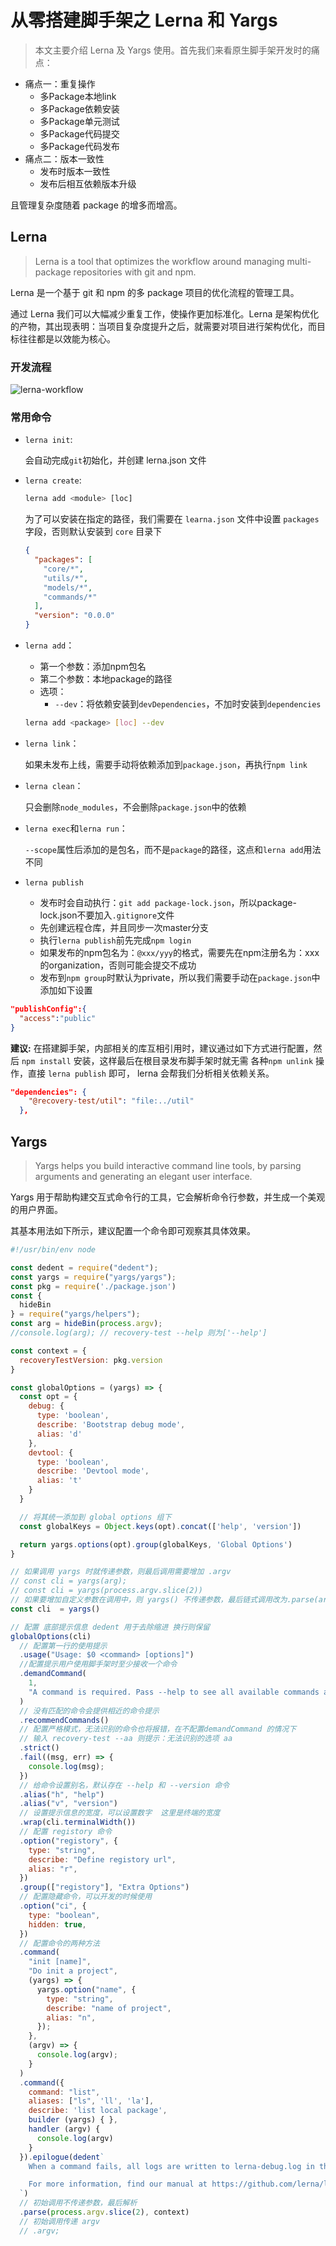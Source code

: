 # 从零搭建脚手架之 Lerna 和 Yargs

> 本文主要介绍 Lerna 及 Yargs 使用。首先我们来看原生脚手架开发时的痛点：

- 痛点一：重复操作
  - 多Package本地link
  - 多Package依赖安装
  - 多Package单元测试
  - 多Package代码提交
  - 多Package代码发布
- 痛点二：版本一致性
  - 发布时版本一致性
  - 发布后相互依赖版本升级

且管理复杂度随着 package 的增多而增高。

## Lerna 

> Lerna is a tool that optimizes the workflow around managing multi-package repositories with git and npm.

Lerna 是一个基于 git 和 npm 的多 package 项目的优化流程的管理工具。

通过 Lerna 我们可以大幅减少重复工作，使操作更加标准化。Lerna 是架构优化的产物，其出现表明：当项目复杂度提升之后，就需要对项目进行架构优化，而目标往往都是以效能为核心。

### 开发流程

![lerna-workflow](/scaffold/lerna-workflow.png)

### 常用命令

- `lerna init`:

  会自动完成`git`初始化，并创建 lerna.json 文件

- `lerna create`:

  ```js
  lerna add <module> [loc]
  ```

  为了可以安装在指定的路径，我们需要在 `learna.json` 文件中设置 `packages` 字段，否则默认安装到 `core` 目录下

  ```json
  {
    "packages": [
      "core/*",
      "utils/*",
      "models/*",
      "commands/*"
    ],
    "version": "0.0.0"
  }
  ```

- `lerna add`：

  - 第一个参数：添加npm包名
  - 第二个参数：本地package的路径
  - 选项：
    - `--dev`：将依赖安装到`devDependencies`，不加时安装到`dependencies`

  ```bash
  lerna add <package> [loc] --dev
  ```

- `lerna link`：

  如果未发布上线，需要手动将依赖添加到`package.json`，再执行`npm link`

- `lerna clean`：

  只会删除`node_modules`，不会删除`package.json`中的依赖

- `lerna exec`和`lerna run`：

  `--scope`属性后添加的是包名，而不是`package`的路径，这点和`lerna add`用法不同

- `lerna publish`

  - 发布时会自动执行：`git add package-lock.json`，所以package-lock.json不要加入`.gitignore`文件
  - 先创建远程仓库，并且同步一次master分支
  - 执行`lerna publish`前先完成`npm login`
  - 如果发布的npm包名为：`@xxx/yyy`的格式，需要先在npm注册名为：xxx的organization，否则可能会提交不成功
  - 发布到`npm group`时默认为private，所以我们需要手动在`package.json`中添加如下设置

```json
"publishConfig":{
  "access":"public"
}
```

**建议:** 在搭建脚手架，内部相关的库互相引用时，建议通过如下方式进行配置，然后 `npm install` 安装，这样最后在根目录发布脚手架时就无需 各种`npm unlink` 操作，直接 `lerna publish` 即可， lerna 会帮我们分析相关依赖关系。

```json
"dependencies": {
    "@recovery-test/util": "file:../util"
  },
```

## Yargs

> Yargs helps you build interactive command line tools, by parsing arguments and generating an elegant user interface.

Yargs 用于帮助构建交互式命令行的工具，它会解析命令行参数，并生成一个美观的用户界面。

其基本用法如下所示，建议配置一个命令即可观察其具体效果。

```js
#!/usr/bin/env node

const dedent = require("dedent");
const yargs = require("yargs/yargs");
const pkg = require('./package.json')
const {
  hideBin
} = require("yargs/helpers");
const arg = hideBin(process.argv);
//console.log(arg); // recovery-test --help 则为['--help']

const context = {
  recoveryTestVersion: pkg.version
}

const globalOptions = (yargs) => {
  const opt = {
    debug: {
      type: 'boolean',
      describe: 'Bootstrap debug mode',
      alias: 'd'
    },
    devtool: {
      type: 'boolean',
      describe: 'Devtool mode',
      alias: 't'
    }
  }

  // 将其统一添加到 global options 组下
  const globalKeys = Object.keys(opt).concat(['help', 'version'])

  return yargs.options(opt).group(globalKeys, 'Global Options')
}

// 如果调用 yargs 时就传递参数，则最后调用需要增加 .argv
// const cli = yargs(arg);
// const cli = yargs(process.argv.slice(2))
// 如果要增加自定义参数在调用中，则 yargs() 不传递参数，最后链式调用改为.parse(argv, userParam)
const cli  = yargs()

// 配置 底部提示信息 dedent 用于去除缩进 换行则保留
globalOptions(cli)
  // 配置第一行的使用提示
  .usage("Usage: $0 <command> [options]")
  //配置提示用户使用脚手架时至少接收一个命令
  .demandCommand(
    1,
    "A command is required. Pass --help to see all available commands and options."
  )
  // 没有匹配的命令会提供相近的命令提示
  .recommendCommands()
  // 配置严格模式，无法识别的命令也将报错，在不配置demandCommand 的情况下
  // 输入 recovery-test --aa 则提示：无法识别的选项 aa
  .strict()
  .fail((msg, err) => {
    console.log(msg);
  })
  // 给命令设置别名，默认存在 --help 和 --version 命令
  .alias("h", "help")
  .alias("v", "version")
  // 设置提示信息的宽度，可以设置数字  这里是终端的宽度
  .wrap(cli.terminalWidth())
  // 配置 registory 命令
  .option("registory", {
    type: "string",
    describe: "Define registory url",
    alias: "r",
  })
  .group(["registory"], "Extra Options")
  // 配置隐藏命令，可以开发的时候使用
  .option("ci", {
    type: "boolean",
    hidden: true,
  })
  // 配置命令的两种方法
  .command(
    "init [name]",
    "Do init a project",
    (yargs) => {
      yargs.option("name", {
        type: "string",
        describe: "name of project",
        alias: "n",
      });
    },
    (argv) => {
      console.log(argv);
    }
  )
  .command({
    command: "list",
    aliases: ["ls", 'll', 'la'],
    describe: 'list local package',
    builder (yargs) { },
    handler (argv) {
      console.log(argv)
    }
  }).epilogue(dedent`
    When a command fails, all logs are written to lerna-debug.log in the current working directory.

    For more information, find our manual at https://github.com/lerna/lerna
  `)
  // 初始调用不传递参数，最后解析
  .parse(process.argv.slice(2), context)
  // 初始调用传递 argv
  // .argv;
```

